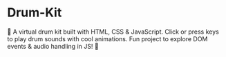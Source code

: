 # Drum-Kit
 🎵 A virtual drum kit built with HTML, CSS & JavaScript. Click or press keys to play drum sounds with cool animations. Fun project to explore DOM events & audio handling in JS! 🥁
